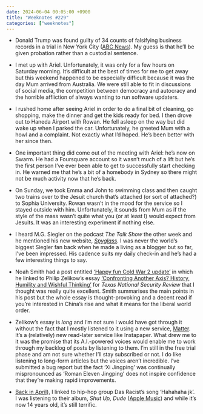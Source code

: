 ```yaml
---
date: 2024-06-04 00:05:00 +0900
title: "Weeknotes #229"
categories: ["weeknotes"]
---
```


- Donald Trump was found guilty of 34 counts of falsifying business records in a trial in New York City ([ABC News](https://www.abc.net.au/news/2024-05-31/donald-trump-hush-money-trial-verdict/103910472)). My guess is that he’ll be given probation rather than a custodial sentence.

- I met up with Ariel. Unfortunately, it was only for a few hours on Saturday morning. It’s difficult at the best of times for me to get away but this weekend happened to be especially difficult because it was the day Mum arrived from Australia. We were still able to fit in discussions of social media, the competition between democracy and autocracy and the horrible affliction of always wanting to run software updaters.

- I rushed home after seeing Ariel in order to do a final bit of cleaning, go shopping, make the dinner and get the kids ready for bed. I then drove out to Haneda Airport with Rowan. He fell asleep on the way but did wake up when I parked the car. Unfortunately, he greeted Mum with a howl and a complaint. Not exactly what I’d hoped. He’s been better with her since then.

- One important thing did come out of the meeting with Ariel: he’s now on Swarm. He had a Foursquare account so it wasn’t much of a lift but he’s the first person I’ve ever been able to get to successfully start checking in. He warned me that he’s a bit of a homebody in Sydney so there might not be much activity now that he’s back.

- On Sunday, we took Emma and John to swimming class and then caught two trains over to the Jesuit church that’s attached (or sort of attached?) to Sophia University. Rowan wasn’t in the mood for the service so I stayed outside with him. Unfortunately, it sounds from Mum as if the style of the mass wasn’t quite what you (or at least I) would expect from Jesuits. It was an interesting experiment if nothing else.

- I heard M.G. Siegler on the podcast _The Talk Show_ the other week and he mentioned his new website, [_Spyglass_](https://spyglass.org). I was never the world’s biggest Siegler fan back when he made a living as a blogger but so far, I’ve been impressed. His cadence suits my daily check-in and he’s had a few interesting things to say.

- Noah Smith had a post entitled [‘Happy fun Cold War 2 update’](https://www.noahpinion.blog/p/happy-fun-cold-war-2-update) in which he linked to Philip Zelikow’s essay [‘Confronting Another Axis? History, Humility and Wishful Thinking’](https://tnsr.org/2024/05/confronting-another-axis-history-humility-and-wishful-thinking/) for _Texas National Security Review_ that I thought was really quite excellent. Smith summarises the main points in his post but the whole essay is thought-provoking and a decent read if you’re interested in China’s rise and what it means for the liberal world order.

- Zelikow’s essay is _long_ and I’m not sure I would have got through it without the fact that I mostly listened to it using a new service, [Matter](https://getmatter.com). It’s a (relatively) new read-later service like Instapaper. What drew me to it was the promise that its A.I.-powered voices would enable me to work through my backlog of posts by listening to them. I’m still in the free trial phase and am not sure whether I’ll stay subscribed or not. I do like listening to long-form articles but the voices aren’t incredible. I’ve submitted a bug report but the fact ‘Xi Jingping’ was continually mispronounced as ‘Roman Eleven Jingping’ does not inspire confidence that they’re making rapid improvements.

- [Back in April](https://updates.inqk.net/post/1712062620.html)), I linked to hip-hop group Das Racist’s song ‘Hahahaha jk’. I was listening to their album, _Shut Up, Dude_ ([Apple Music](https://music.apple.com/us/album/shut-up-dude/1492532716)) and while it’s now 14 years old, it’s still terrific.
